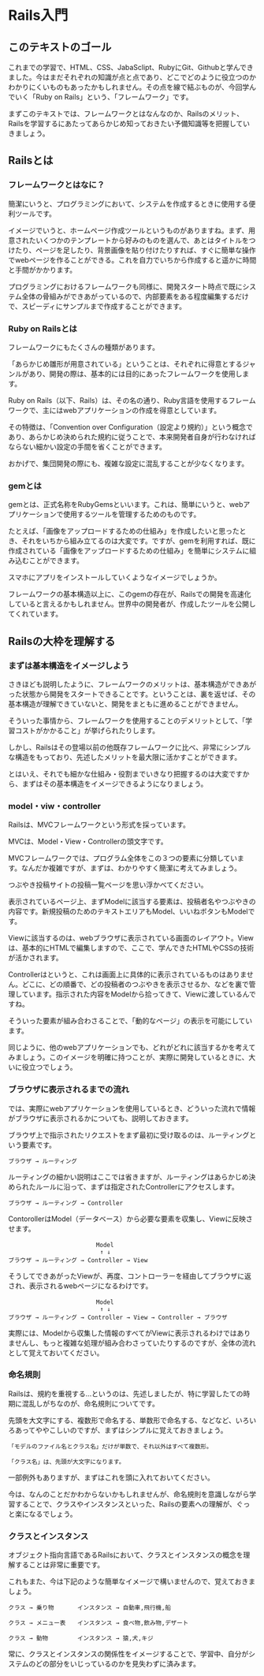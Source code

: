 
# Rails入門



## このテキストのゴール

これまでの学習で、HTML、CSS、JabaSclipt、RubyにGit、Githubと学んできました。今はまだそれぞれの知識が点と点であり、どこでどのように役立つのかわかりにくいものもあったかもしれません。その点を線で結ぶものが、今回学んでいく「Ruby on Rails」という、「フレームワーク」です。

まずこのテキストでは、フレームワークとはなんなのか、Railsのメリット、Railsを学習するにあたってあらかじめ知っておきたい予備知識等を把握していきましょう。



## Railsとは

### フレームワークとはなに？

簡潔にいうと、プログラミングにおいて、システムを作成するときに使用する便利ツールです。

イメージでいうと、ホームページ作成ツールというものがありますね。まず、用意されたいくつかのテンプレートから好みのものを選んで、あとはタイトルをつけたり、ページを足したり、背景画像を貼り付けたりすれば、すぐに簡単な操作でwebページを作ることができる。これを自力でいちから作成すると遥かに時間と手間がかかります。

プログラミングにおけるフレームワークも同様に、開発スタート時点で既にシステム全体の骨組みができあがっているので、内部要素をある程度編集するだけで、スピーディにサンプルまで作成することができます。


### Ruby on Railsとは

フレームワークにもたくさんの種類があります。

「あらかじめ雛形が用意されている」ということは、それぞれに得意とするジャンルがあり、開発の際は、基本的には目的にあったフレームワークを使用します。

Ruby on Rails（以下、Rails）は、その名の通り、Ruby言語を使用するフレームワークで、主にはwebアプリケーションの作成を得意としています。

その特徴は、「Convention over Configuration（設定より規約）」という概念であり、あらかじめ決められた規約に従うことで、本来開発者自身が行わなければならない細かい設定の手間を省くことができます。

おかげで、集団開発の際にも、複雑な設定に混乱することが少なくなります。


### gemとは

gemとは、正式名称をRubyGemsといいます。これは、簡単にいうと、webアプリケーションで使用するツールを管理するためのものです。

たとえば、「画像をアップロードするための仕組み」を作成したいと思ったとき、それをいちから組み立てるのは大変です。ですが、gemを利用すれば、既に作成されている「画像をアップロードするための仕組み」を簡単にシステムに組み込むことができます。

スマホにアプリをインストールしていくようなイメージでしょうか。

フレームワークの基本構造以上に、このgemの存在が、Railsでの開発を高速化していると言えるかもしれません。世界中の開発者が、作成したツールを公開してくれています。





## Railsの大枠を理解する


### まずは基本構造をイメージしよう

さきほども説明したように、フレームワークのメリットは、基本構造ができあがった状態から開発をスタートできることです。ということは、裏を返せば、その基本構造が理解できていないと、開発をまともに進めることができません。

そういった事情から、フレームワークを使用することのデメリットとして、「学習コストがかかること」が挙げられたりします。

しかし、Railsはその登場以前の他既存フレームワークに比べ、非常にシンプルな構造をもっており、先述したメリットを最大限に活かすことができます。

とはいえ、それでも細かな仕組み・役割までいきなり把握するのは大変ですから、まずはその基本構造をイメージできるようになりましょう。


### model・viw・controller

Railsは、MVCフレームワークという形式を採っています。

MVCは、Model・View・Controllerの頭文字です。

MVCフレームワークでは、プログラム全体をこの３つの要素に分類しています。なんだか複雑ですが、まずは、わかりやすく簡潔に考えてみましょう。

つぶやき投稿サイトの投稿一覧ページを思い浮かべてください。

表示されているページ上、まずModelに該当する要素は、投稿者名やつぶやきの内容です。新規投稿のためのテキストエリアもModel、いいねボタンもModelです。

Viewに該当するのは、webブラウザに表示されている画面のレイアウト。Viewは、基本的にHTMLで編集しますので、ここで、学んできたHTMLやCSSの技術が活かされます。

Controllerはというと、これは画面上に具体的に表示されているものはありません。どこに、どの順番で、どの投稿者のつぶやきを表示させるか、などを裏で管理しています。指示された内容をModelから拾ってきて、Viewに渡しているんですね。

そういった要素が組み合わさることで、「動的なページ」の表示を可能にしています。

同じように、他のwebアプリケーションでも、どれがどれに該当するかを考えてみましょう。このイメージを明確に持つことが、実際に開発しているときに、大いに役立つでしょう。


### ブラウザに表示されるまでの流れ

では、実際にwebアプリケーションを使用しているとき、どういった流れで情報がブラウザに表示されるかについても、説明しておきます。

ブラウザ上で指示されたリクエストをまず最初に受け取るのは、ルーティングという要素です。

```
ブラウザ → ルーティング
```

ルーティングの細かい説明はここでは省きますが、ルーティングはあらかじめ決められたルールに沿って、まずは指定されたControllerにアクセスします。

```
ブラウザ → ルーティング → Controller
```
ContorollerはModel（データベース）から必要な要素を収集し、Viewに反映させます。

```
　　　　　　　　　　　　　　　Model
                          ↑ ↓  
ブラウザ → ルーティング → Controller → View
```

そうしてできあがったViewが、再度、コントローラーを経由してブラウザに返され、表示されるwebページになるわけです。

```
　　　　　　　　　　　　　　　Model
                          ↑ ↓  
ブラウザ → ルーティング → Controller → View → Controller → ブラウザ
```

実際には、Modelから収集した情報のすべてがViewに表示されるわけではありませんし、もっと複雑な処理が組み合わさっていたりするのですが、全体の流れとして覚えておいてください。

### 命名規則

Railsは、規約を重視する…というのは、先述しましたが、特に学習したての時期に混乱しがちなのが、命名規則についてです。

先頭を大文字にする、複数形で命名する、単数形で命名する、などなど、いろいろあってややこしいのですが、まずはシンプルに覚えておきましょう。

```
「モデルのファイル名とクラス名」だけが単数で、それ以外はすべて複数形。

「クラス名」は、先頭が大文字になります。
```

一部例外もありますが、まずはこれを頭に入れておいてください。

今は、なんのことだかわからないかもしれませんが、命名規則を意識しながら学習することで、クラスやインスタンスといった、Railsの要素への理解が、ぐっと楽になるでしょう。

### クラスとインスタンス

オブジェクト指向言語であるRailsにおいて、クラスとインスタンスの概念を理解することは非常に重要です。

これもまた、今は下記のような簡単なイメージで構いませんので、覚えておきましょう。

``クラス → 乗り物　　　　インスタンス → 自動車,飛行機,船``

``クラス → メニュー表　　インスタンス → 食べ物,飲み物,デザート``

``クラス → 動物　　　　　インスタンス → 猿,犬,キジ``

常に、クラスとインスタンスの関係性をイメージすることで、学習中、自分がシステムのどの部分をいじっているのかを見失わずに済みます。
